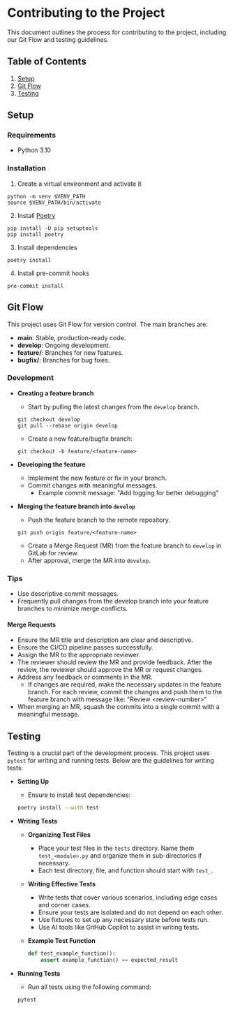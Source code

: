 # Contributing to the Project
This document outlines the process for contributing to the project, including our Git Flow and testing guidelines.

## Table of Contents

1. [Setup](#setup) 
2. [Git Flow](#git-flow)
3. [Testing](#testing)

## Setup
### Requirements
- Python 3.10
### Installation
1. Create a virtual environment and activate it
```
python -m venv $VENV_PATH
source $VENV_PATH/bin/activate
```
2. Install [Poetry](https://python-poetry.org/docs/#installing-manually)
```
pip install -U pip setuptools
pip install poetry
```
3. Install dependencies
```
poetry install
```
4. Install pre-commit hooks
```
pre-commit install
```

## Git Flow

This project uses Git Flow for version control. The main branches are:

- **main**: Stable, production-ready code.
- **develop**: Ongoing development.
- **feature/<feature-name>**: Branches for new features.
- **bugfix/<issue-description>**: Branches for bug fixes.

### Development

* **Creating a feature branch**  
    * Start by pulling the latest changes from the `develop` branch.
    ```
    git checkout develop
    git pull --rebase origin develop
    ```
    * Create a new feature/bugfix branch:
    ```
    git checkout -b feature/<feature-name>
    ```

* **Developing the feature**  
    * Implement the new feature or fix in your branch.  
    * Commit changes with meaningful messages.  
        * Example commit message: "Add logging for better debugging"

* **Merging the feature branch into `develop`**  
    * Push the feature branch to the remote repository.
    ```
    git push origin feature/<feature-name>
    ```
    * Create a Merge Request (MR) from the feature branch to `develop` in GitLab for review.  
    * After approval, merge the MR into `develop`.

### Tips

* Use descriptive commit messages.  
* Frequently pull changes from the develop branch into your feature branches to minimize merge conflicts.  

#### Merge Requests

* Ensure the MR title and description are clear and descriptive.  
* Ensure the CI/CD pipeline passes successfully.  
* Assign the MR to the appropriate reviewer.  
* The reviewer should review the MR and provide feedback. After the review, the reviewer should approve the MR or request changes.  
* Address any feedback or comments in the MR.  
  * If changes are required, make the necessary updates in the feature branch. For each review, commit the changes and push them to the feature branch with message like: "Review \<review-number\>“  
* When merging an MR, squash the commits into a single commit with a meaningful message.

## Testing

Testing is a crucial part of the development process. This project uses `pytest` for writing and running tests. Below are the guidelines for writing tests:

* **Setting Up**  
    * Ensure to install test dependencies:
    ```bash
    poetry install --with test
    ```

* **Writing Tests**  
    * **Organizing Test Files**  
        * Place your test files in the `tests` directory. Name them `test_<module>.py` and organize them in sub-directories if necessary.
        * Each test directory, file, and function should start with `test_`.

    * **Writing Effective Tests**  
        * Write tests that cover various scenarios, including edge cases and corner cases.
        * Ensure your tests are isolated and do not depend on each other.
        * Use fixtures to set up any necessary state before tests run.
        * Use AI tools like GitHub Copilot to assist in writing tests.

    * **Example Test Function**  
        ```python
        def test_example_function():
            assert example_function() == expected_result
        ```

* **Running Tests**  
    * Run all tests using the following command:
    ```bash
    pytest
    ```
